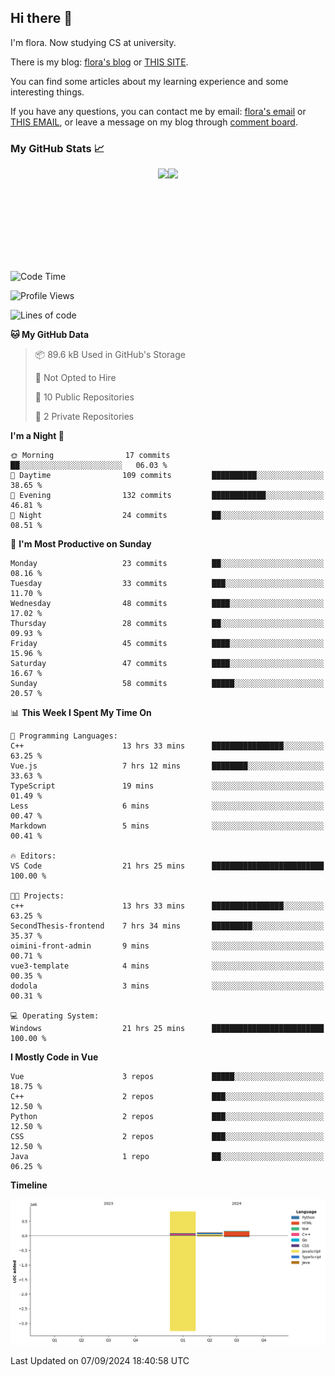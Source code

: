 ## Hi there 👋

I'm flora. Now studying CS at university. 

There is my blog: [flora's blog](https://florae006.github.io/) or [THIS SITE](https://dodolalorc.cn/). 

You can find some articles about my learning experience and some interesting things.

If you have any questions, you can contact me by email: [flora's email](mailto:chenflora124@gmail.com) or [THIS EMAIL](mailto:flora_chen2021@163.com), or leave a message on my blog through [comment board](https://florae006.github.io/comments/).

### My GitHub Stats 📈
<div style="display:flex;flex-direction:row;justify-content:center;">
  <img height="150" class="img" src="https://github-readme-stats.vercel.app/api?username=Florae006&count_private=true&show_icons=true&theme=graywhite&show_owner=true" />
  <img height="150" class="img" src="https://github-readme-stats.vercel.app/api/top-langs/?username=Florae006&layout=compact&theme=graywhite" />
</div>

<!--START_SECTION:waka-->
![Code Time](http://img.shields.io/badge/Code%20Time-242%20hrs%2043%20mins-blue)

![Profile Views](http://img.shields.io/badge/Profile%20Views-0-blue)

![Lines of code](https://img.shields.io/badge/From%20Hello%20World%20I%27ve%20Written-1.1%20million%20lines%20of%20code-blue)

**🐱 My GitHub Data** 

> 📦 89.6 kB Used in GitHub's Storage 
 > 
> 🚫 Not Opted to Hire
 > 
> 📜 10 Public Repositories 
 > 
> 🔑 2 Private Repositories 
 > 
**I'm a Night 🦉** 

```text
🌞 Morning                17 commits          ██░░░░░░░░░░░░░░░░░░░░░░░   06.03 % 
🌆 Daytime                109 commits         ██████████░░░░░░░░░░░░░░░   38.65 % 
🌃 Evening                132 commits         ████████████░░░░░░░░░░░░░   46.81 % 
🌙 Night                  24 commits          ██░░░░░░░░░░░░░░░░░░░░░░░   08.51 % 
```
📅 **I'm Most Productive on Sunday** 

```text
Monday                   23 commits          ██░░░░░░░░░░░░░░░░░░░░░░░   08.16 % 
Tuesday                  33 commits          ███░░░░░░░░░░░░░░░░░░░░░░   11.70 % 
Wednesday                48 commits          ████░░░░░░░░░░░░░░░░░░░░░   17.02 % 
Thursday                 28 commits          ██░░░░░░░░░░░░░░░░░░░░░░░   09.93 % 
Friday                   45 commits          ████░░░░░░░░░░░░░░░░░░░░░   15.96 % 
Saturday                 47 commits          ████░░░░░░░░░░░░░░░░░░░░░   16.67 % 
Sunday                   58 commits          █████░░░░░░░░░░░░░░░░░░░░   20.57 % 
```


📊 **This Week I Spent My Time On** 

```text
💬 Programming Languages: 
C++                      13 hrs 33 mins      ████████████████░░░░░░░░░   63.25 % 
Vue.js                   7 hrs 12 mins       ████████░░░░░░░░░░░░░░░░░   33.63 % 
TypeScript               19 mins             ░░░░░░░░░░░░░░░░░░░░░░░░░   01.49 % 
Less                     6 mins              ░░░░░░░░░░░░░░░░░░░░░░░░░   00.47 % 
Markdown                 5 mins              ░░░░░░░░░░░░░░░░░░░░░░░░░   00.41 % 

🔥 Editors: 
VS Code                  21 hrs 25 mins      █████████████████████████   100.00 % 

🐱‍💻 Projects: 
c++                      13 hrs 33 mins      ████████████████░░░░░░░░░   63.25 % 
SecondThesis-frontend    7 hrs 34 mins       █████████░░░░░░░░░░░░░░░░   35.37 % 
oimini-front-admin       9 mins              ░░░░░░░░░░░░░░░░░░░░░░░░░   00.71 % 
vue3-template            4 mins              ░░░░░░░░░░░░░░░░░░░░░░░░░   00.35 % 
dodola                   3 mins              ░░░░░░░░░░░░░░░░░░░░░░░░░   00.31 % 

💻 Operating System: 
Windows                  21 hrs 25 mins      █████████████████████████   100.00 % 
```

**I Mostly Code in Vue** 

```text
Vue                      3 repos             █████░░░░░░░░░░░░░░░░░░░░   18.75 % 
C++                      2 repos             ███░░░░░░░░░░░░░░░░░░░░░░   12.50 % 
Python                   2 repos             ███░░░░░░░░░░░░░░░░░░░░░░   12.50 % 
CSS                      2 repos             ███░░░░░░░░░░░░░░░░░░░░░░   12.50 % 
Java                     1 repo              ██░░░░░░░░░░░░░░░░░░░░░░░   06.25 % 
```



**Timeline**

![Lines of Code chart](https://raw.githubusercontent.com/Florae006/Florae006/main/assets/bar_graph.png)


 Last Updated on 07/09/2024 18:40:58 UTC
<!--END_SECTION:waka-->

<!--
**Florae006/Florae006** is a ✨ _special_ ✨ repository because its `README.md` (this file) appears on your GitHub profile.

Here are some ideas to get you started:

- 🔭 I’m currently working on ...
- 🌱 I’m currently learning ...
- 👯 I’m looking to collaborate on ...
- 🤔 I’m looking for help with ...
- 💬 Ask me about ...
- 📫 How to reach me: ...
- 😄 Pronouns: ...
- ⚡ Fun fact: ...
  -->
